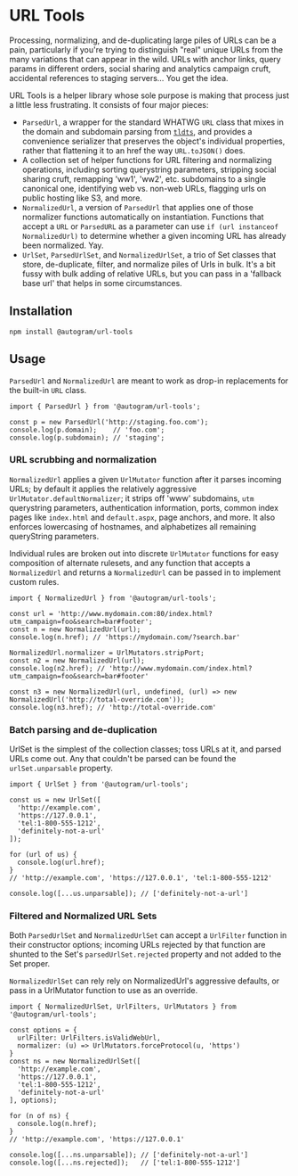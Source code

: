 # URL Tools

Processing, normalizing, and de-duplicating large piles of URLs can be a pain, particularly if you're trying to distinguish "real" unique URLs from the many variations that can appear in the wild. URLs with anchor links, query params in different orders, social sharing and analytics campaign cruft, accidental references to staging servers… You get the idea.

URL Tools is a helper library whose sole purpose is making that process just a little less frustrating. It consists of four major pieces:

- `ParsedUrl`, a wrapper for the standard WHATWG `URL` class that mixes in the domain and subdomain parsing from [`tldts`](https://www.npmjs.com/package/tldts), and provides a convenience serializer that  preserves the object's individual properties, rather that flattening it to an href the way `URL.toJSON()` does.
- A collection set of helper functions for URL filtering and normalizing operations, including sorting querystring parameters, stripping social sharing cruft, remapping 'ww1', 'ww2', etc. subdomains to a single canonical one, identifying web vs. non-web URLs, flagging urls on public hosting like S3, and more.
- `NormalizedUrl`, a version of `ParsedUrl` that applies one of those normalizer functions automatically on instantiation. Functions that accept a `URL` or `ParsedURL` as a parameter can use `if (url instanceof NormalizedUrl)` to determine whether a given incoming URL has already been normalized. Yay.
- `UrlSet`, `ParsedUrlSet`, and `NormalizedUrlSet`, a trio of Set classes that store, de-duplicate, filter, and normalize piles of Urls in bulk. It's a bit fussy with bulk adding of relative URLs, but you can pass in a 'fallback base url' that helps in some circumstances.

## Installation

`npm install @autogram/url-tools`

## Usage
`ParsedUrl` and `NormalizedUrl` are meant to work as drop-in replacements for the built-in `URL` class.

```
import { ParsedUrl } from '@autogram/url-tools';

const p = new ParsedUrl('http://staging.foo.com');
console.log(p.domain);    // 'foo.com';
console.log(p.subdomain); // 'staging';
```

### URL scrubbing and normalization
`NormalizedUrl` applies a given `UrlMutator` function after it parses incoming URLs; by default it applies the relatively aggressive `UrlMutator.defaultNormalizer`; it strips off 'www' subdomains, `utm` querystring parameters, authentication information, ports, common index pages like `index.html` and `default.aspx`, page anchors, and more. It also enforces lowercasing of hostnames, and alphabetizes all remaining queryString parameters.

Individual rules are broken out into discrete `UrlMutator` functions for easy composition of alternate rulesets, and any function that accepts a `NormalizedUrl` and returns a `NormalizedUrl` can be passed in to implement custom rules.

```
import { NormalizedUrl } from '@autogram/url-tools';

const url = 'http://www.mydomain.com:80/index.html?utm_campaign=foo&search=bar#footer';
const n = new NormalizedUrl(url);
console.log(n.href); // 'https://mydomain.com/?search.bar'

NormalizedUrl.normalizer = UrlMutators.stripPort;
const n2 = new NormalizedUrl(url);
console.log(n2.href); // 'http://www.mydomain.com/index.html?utm_campaign=foo&search=bar#footer'

const n3 = new NormalizedUrl(url, undefined, (url) => new NormalizedUrl('http://total-override.com'));
console.log(n3.href); // 'http://total-override.com'
```

### Batch parsing and de-duplication
UrlSet is the simplest of the collection classes; toss URLs at it, and parsed URLs come out. Any that couldn't be parsed can be found the `urlSet.unparsable` property.

```
import { UrlSet } from '@autogram/url-tools';

const us = new UrlSet([
  'http://example.com',
  'https://127.0.0.1',
  'tel:1-800-555-1212',
  'definitely-not-a-url'
]);

for (url of us) {
  console.log(url.href);
}
// 'http://example.com', 'https://127.0.0.1', 'tel:1-800-555-1212'

console.log([...us.unparsable]); // ['definitely-not-a-url']
```

### Filtered and Normalized URL Sets
Both `ParsedUrlSet` and `NormalizedUrlSet` can accept a `UrlFilter` function in their constructor options; incoming URLs rejected by that function are shunted to the Set's `parsedUrlSet.rejected` property and not added to the Set proper. 

`NormalizedUrlSet` can rely rely on NormalizedUrl's aggressive defaults, or pass in a UrlMutator function to use as an override.

```
import { NormalizedUrlSet, UrlFilters, UrlMutators } from '@autogram/url-tools';

const options = {
  urlFilter: UrlFilters.isValidWebUrl,
  normalizer: (u) => UrlMutators.forceProtocol(u, 'https')
}
const ns = new NormalizedUrlSet([
  'http://example.com',
  'https://127.0.0.1',
  'tel:1-800-555-1212',
  'definitely-not-a-url'
], options);

for (n of ns) {
  console.log(n.href);
}
// 'http://example.com', 'https://127.0.0.1'

console.log([...ns.unparsable]); // ['definitely-not-a-url']
console.log([...ns.rejected]);   // ['tel:1-800-555-1212']
```